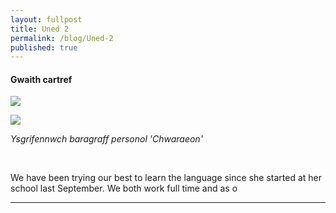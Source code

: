 ```yaml
---
layout: fullpost
title: Uned 2
permalink: /blog/Uned-2
published: true
---
```


#### Gwaith cartref

<p><img class="blog-image" src="https://robertdpowell.github.io/dysgucymraeg/img/uned2a.png"/></p>
<p><img class="blog-image" src="https://robertdpowell.github.io/dysgucymraeg/img/uned2b.png"/></p>

*Ysgrifennwch baragraff personol 'Chwaraeon'*

<br>

We have been trying our best to learn the language since she started at her school last September. We both work full time and as o


___

